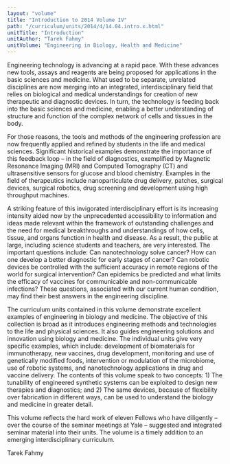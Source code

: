```yaml
---
layout: "volume"
title: "Introduction to 2014 Volume IV"
path: "/curriculum/units/2014/4/14.04.intro.x.html"
unitTitle: "Introduction"
unitAuthor: "Tarek Fahmy"
unitVolume: "Engineering in Biology, Health and Medicine"
---
```

<body>
<p>
Engineering technology is advancing at a rapid pace.  With these advances new tools, assays and reagents are being proposed for applications in the basic sciences and medicine.  What used to be separate, unrelated disciplines are now merging into an integrated, interdisciplinary field that relies on biological and medical understandings for creation of new therapeutic and diagnostic devices.  In turn, the technology is feeding back into the basic sciences and medicine, enabling a better understanding of structure and function of the complex network of cells and tissues in the body.
</p>
<p>
For those reasons, the tools and methods of the engineering profession are now frequently applied and refined by students in the life and medical sciences.  Significant historical examples demonstrate the importance of this feedback loop – in the field of diagnostics, exemplified by Magnetic Resonance Imaging (MRI) and Computed Tomography (CT) and ultrasensitive sensors for glucose and blood chemistry.  Examples in the field of therapeutics include nanoparticulate drug delivery, patches, surgical devices, surgical robotics, drug screening and development using high throughput machines.
</p>
<p>
A striking feature of this invigorated interdisciplinary effort is its increasing intensity aided now by the unprecedented accessibility to information and ideas made relevant within the framework of outstanding challenges and the need for medical breakthroughs and understandings of how cells, tissue, and organs function in health and disease.  As a result, the public at large, including science students and teachers, are very interested.  The important questions include: Can nanotechnology solve cancer?  How can one develop a better diagnostic for early stages of cancer?  Can robotic devices be controlled with the sufficient accuracy in remote regions of the world for surgical intervention?  Can epidemics be predicted and what limits the efficacy of vaccines for communicable and non-communicable infections?  These questions, associated with our current human condition, may find their best answers in the engineering discipline.
</p>
<p>
The curriculum units contained in this volume demonstrate excellent examples of engineering in biology and medicine.  The objective of this collection is broad as it introduces engineering methods and technologies to the life and physical sciences.  It also guides engineering solutions and innovation using biology and medicine. The individual units give very specific examples, which include: development of biomaterials for immunotherapy, new vaccines, drug development, monitoring and use of genetically modified foods, intervention or modulation of the microbiome, use of robotic systems, and nanotechnology applications in drug and vaccine delivery.  The contents of this volume speak to two concepts: 1) The tunability of engineered synthetic systems can be exploited to design new therapies and diagnostics; and 2) The same devices, because of flexibility over fabrication in different ways, can be used to understand the biology and medicine in greater detail.
</p>
<p>
This volume reflects the hard work of eleven Fellows who have diligently – over the course of the seminar meetings at Yale – suggested and integrated seminar material into their units.  The volume is a timely addition to an emerging interdisciplinary curriculum.
</p>
<p>
Tarek Fahmy
</p>
</body>